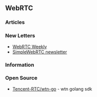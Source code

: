 ## WebRTC


### Articles


### New Letters
- [WebRTC Weekly](https://webrtcweekly.com/)
- [SimpleWebRTC newsletter](https://www.simplewebrtc.com/newsletter)


### Information



### Open Source
- [Tencent-RTC/wtn-go](https://github.com/Tencent-RTC/wtn-go) - wtn golang sdk

